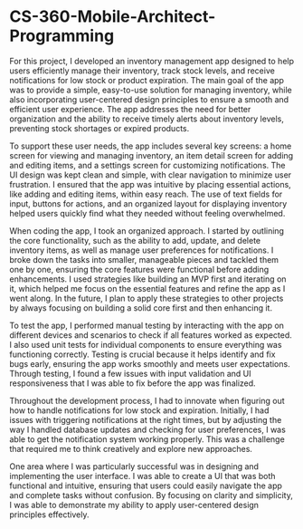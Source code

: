 # CS-360-Mobile-Architect-Programming

For this project, I developed an inventory management app designed to help users efficiently manage their inventory, track stock levels, and receive notifications for low stock or product expiration. The main goal of the app was to provide a simple, easy-to-use solution for managing inventory, while also incorporating user-centered design principles to ensure a smooth and efficient user experience. The app addresses the need for better organization and the ability to receive timely alerts about inventory levels, preventing stock shortages or expired products.

To support these user needs, the app includes several key screens: a home screen for viewing and managing inventory, an item detail screen for adding and editing items, and a settings screen for customizing notifications. The UI design was kept clean and simple, with clear navigation to minimize user frustration. I ensured that the app was intuitive by placing essential actions, like adding and editing items, within easy reach. The use of text fields for input, buttons for actions, and an organized layout for displaying inventory helped users quickly find what they needed without feeling overwhelmed.

When coding the app, I took an organized approach. I started by outlining the core functionality, such as the ability to add, update, and delete inventory items, as well as manage user preferences for notifications. I broke down the tasks into smaller, manageable pieces and tackled them one by one, ensuring the core features were functional before adding enhancements. I used strategies like building an MVP first and iterating on it, which helped me focus on the essential features and refine the app as I went along. In the future, I plan to apply these strategies to other projects by always focusing on building a solid core first and then enhancing it.

To test the app, I performed manual testing by interacting with the app on different devices and scenarios to check if all features worked as expected. I also used unit tests for individual components to ensure everything was functioning correctly. Testing is crucial because it helps identify and fix bugs early, ensuring the app works smoothly and meets user expectations. Through testing, I found a few issues with input validation and UI responsiveness that I was able to fix before the app was finalized.

Throughout the development process, I had to innovate when figuring out how to handle notifications for low stock and expiration. Initially, I had issues with triggering notifications at the right times, but by adjusting the way I handled database updates and checking for user preferences, I was able to get the notification system working properly. This was a challenge that required me to think creatively and explore new approaches.

One area where I was particularly successful was in designing and implementing the user interface. I was able to create a UI that was both functional and intuitive, ensuring that users could easily navigate the app and complete tasks without confusion. By focusing on clarity and simplicity, I was able to demonstrate my ability to apply user-centered design principles effectively.
